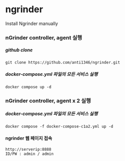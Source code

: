 # ngrinder
Install Ngrinder manually

### nGrinder controller, agent 실행
##### github clone
```
git clone https://github.com/anti1346/ngrinder.git
```
##### docker-compose.yml 파일의 모든 서비스 실행
```
docker compose up -d
```

### nGrinder controller, agent x 2 실행
##### docker-compose.yml 파일의 모든 서비스 실행
```
docker compose -f docker-compose-c1a2.yml up -d
```

#### ngrinder 웹 페이지 접속
```
http://serverip:8888
ID/PW : admin / admin
```
